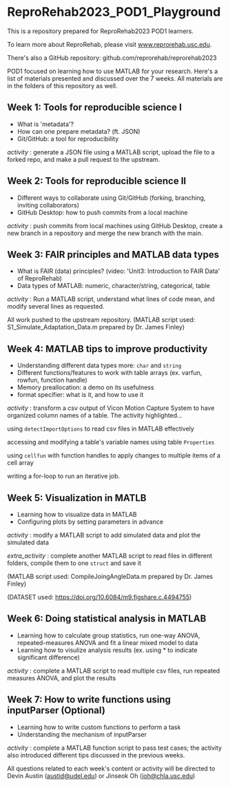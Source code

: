 # ReproRehab2023_POD1_Playground
This is a repository prepared for ReproRehab2023 POD1 learners.

To learn more about ReproRehab, please visit www.reprorehab.usc.edu.

There's also a GitHub repository: github.com/reprorehab/reprorehab2023

POD1 focused on learning how to use MATLAB for your research. 
Here's a list of materials presented and discussed over the 7 weeks. 
All materials are in the folders of this repository as well.

Week 1: Tools for reproducible science I
------
- What is 'metadata'?
- How can one prepare metadata? (ft. JSON)
- Git/GitHub: a tool for reproducibility

_activity_ : generate a JSON file using a MATLAB script,
            upload the file to a forked repo,
            and make a pull request to the upstream.

Week 2: Tools for reproducible science II
------
- Different ways to collaborate using Git/GitHub
  (forking, branching, inviting collaborators)
- GitHub Desktop: how to push commits from a local machine

_activity_ : push commits from local machines using GitHub Desktop, create a new branch
            in a repository and merge the new branch with the main.

Week 3: FAIR principles and MATLAB data types
------
- What is FAIR (data) principles?
  (video: 'Unit3: Introduction to FAIR Data' of ReproRehab)
- Data types of MATLAB: numeric, character/string, categorical,
                        table

_activity_ : Run a MATLAB script, understand what lines of code mean, and modify several lines as requested.

All work pushed to the upstream repository.
(MATLAB script used: S1_Simulate_Adaptation_Data.m prepared by Dr. James Finley)

Week 4: MATLAB tips to improve productivity
------
- Understanding different data types more: `char` and `string`
- Different functions/features to work with table arrays
  (ex. varfun, rowfun, function handle)
- Memory preallocation: a demo on its usefulness
- format specifier: what is it, and how to use it

_activity_ : transform a csv output of Vicon Motion Capture System to have organized column names of a table.
The activity highlighted...

using `detectImportOptions` to read csv files in MATLAB effectively

accessing and modifying a table's variable names using table `Properties`

using `cellfun` with function handles to apply changes to multiple items of a cell array

writing a for-loop to run an iterative job.

Week 5: Visualization in MATLB
------
- Learning how to visualize data in MATLAB
- Configuring plots by setting parameters in advance

_activity_ : modify a MATLAB script to add simulated data and
            plot the simulated data
            
_extra_activity_ : complete another MATLAB script to read files in different folders, compile them to one `struct` and save it

(MATLAB script used: CompileJoingAngleData.m prepared by Dr. James Finley)

(DATASET used: https://doi.org/10.6084/m9.figshare.c.4494755)

Week 6: Doing statistical analysis in MATLAB
------
- Learning how to calculate group statistics, run one-way ANOVA,
  repeated-measures ANOVA and fit a linear mixed model to data
- Learning how to visulize analysis results
  (ex. using * to indicate significant difference)

_activity_ : complete a MATLAB script to read multiple csv files,
            run repeated measures ANOVA, and plot the results

Week 7: How to write functions using inputParser (Optional)
------
- Learning how to write custom functions to perform a task
- Understanding the mechanism of inputParser
 
_activity_ : complete a MATLAB function script to pass test cases;
            the activity also introduced different tips discussed
            in the previous weeks.

All questions related to each week's content or activity will be directed to
Devin Austin (austid@udel.edu) or Jinseok Oh (joh@chla.usc.edu)
